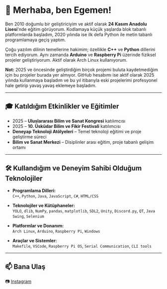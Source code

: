 # 👋 Merhaba, ben Egemen!

Ben 2010 doğumlu bir geliştiriciyim ve aktif olarak **24 Kasım Anadolu Lisesi**'nde eğitim görüyorum. Kodlamaya küçük yaşlarda blok tabanlı platformlarda başladım, 2020 yılında ise ilk defa Python ile metin tabanlı programlamaya geçiş yaptım.

Çoğu yazılım dilinin temellerine hakimim; özellikle **C++** ve **Python** dillerini tercih ediyorum. Aynı zamanda **Arduino** ve **Raspberry Pi** üzerinde fiziksel projeler geliştiriyorum. Aktif olarak Arch Linux kullanıyorum.

**Not:** 2025 ve öncesinde geliştirdiğim birçok projemi buluta kaydetmediğim için bu projeler burada yer almıyor. GitHub hesabımı ise aktif olarak 2025 yılında kullanmaya başladım ve bu yıl itibarıyla eski projelerimi profesyonel hale getirip yavaş yavaş eklemeye başladım.

---

## 🎓 Katıldığım Etkinlikler ve Eğitimler

- 2025 – **Uluslararası Bilim ve Sanat Kongresi** katılımcısı  
- 2025 – **10. Üsküdar Bilim ve Fikir Festivali** katılımcısı  
- **Deneyap Teknoloji Atölyeleri** – Temel teknoloji eğitimi ve proje geliştirme süreci
- **Bilim ve Sanat Merkezi** – Disiplinler arası eğitim, proje tabanlı gelişim ortamı

---

## 🛠️ Kullandığım ve Deneyim Sahibi Olduğum Teknolojiler

- **Programlama Dilleri:**  
  `C++`, `Python`, `Java`, `JavaScript`, `C#`, `HTML/CSS`

- **Teknolojiler ve Kütüphaneler:**  
  `YOLO`, `dlib`, `NumPy`, `pandas`, `matplotlib`, `SDL2`, `Unity`, `Discord.py`, `QT`, `Java Swing`, `Selenium`

- **Platformlar ve Donanım:**  
  `Arch Linux`, `Arduino`, `Raspberry Pi`, `Windows`

- **Araçlar ve Sistemler:**  
  `Makefile`, `VSCode`, `Raspberry Pi OS`, `Serial Communication`, `CLI tools`
  
---

## 📫 Bana Ulaş

📷 [Instagram](https://instagram.com/soverine.cpp)  
